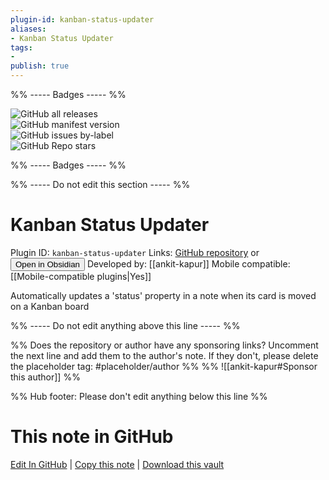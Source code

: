 ```yaml
---
plugin-id: kanban-status-updater
aliases:
- Kanban Status Updater
tags: 
- 
publish: true
---
```


%% ----- Badges ----- %%

![GitHub all releases](https://img.shields.io/github/downloads/ankit-kapur/obsidian-kanban-status-updater-plugin/total?color=573E7A&logo=github&style=for-the-badge)   
![GitHub manifest version](https://img.shields.io/github/manifest-json/v/ankit-kapur/obsidian-kanban-status-updater-plugin?color=573E7A&logo=github&style=for-the-badge)   
![GitHub issues by-label](https://img.shields.io/github/issues/ankit-kapur/obsidian-kanban-status-updater-plugin/help%20wanted?color=573E7A&logo=github&style=for-the-badge)   
![GitHub Repo stars](https://img.shields.io/github/stars/ankit-kapur/obsidian-kanban-status-updater-plugin?color=573E7A&logo=github&style=for-the-badge)

%% ----- Badges ----- %%

%% ----- Do not edit this section ----- %%

# Kanban Status Updater

Plugin ID: `kanban-status-updater`
Links: [GitHub repository](https://github.com/ankit-kapur/obsidian-kanban-status-updater-plugin) or [<button id=HH>Open in Obsidian</button>](obsidian://show-plugin?id=kanban-status-updater)
Developed by: [[ankit-kapur]]
Mobile compatible: [[Mobile-compatible plugins|Yes]]

Automatically updates a 'status' property in a note when its card is moved on a Kanban board

%% ----- Do not edit anything above this line ----- %% 

%% Does the repository or author have any sponsoring links? Uncomment the next line and add them to the author's note. If they don't, please delete the placeholder tag: #placeholder/author %%
%% ![[ankit-kapur#Sponsor this author]] %%

%% Hub footer: Please don't edit anything below this line %%

# This note in GitHub

<span class="git-footer">[Edit In GitHub](https://github.dev/obsidian-community/obsidian-hub/blob/main/02%20-%20Community%20Expansions/02.05%20All%20Community%20Expansions/Plugins/kanban-status-updater.md "git-hub-edit-note") | [Copy this note](https://raw.githubusercontent.com/obsidian-community/obsidian-hub/main/02%20-%20Community%20Expansions/02.05%20All%20Community%20Expansions/Plugins/kanban-status-updater.md "git-hub-copy-note") | [Download this vault](https://github.com/obsidian-community/obsidian-hub/archive/refs/heads/main.zip "git-hub-download-vault") </span>
